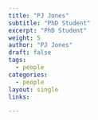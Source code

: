 ```yaml
---
title: "PJ Jones"
subtitle: "PhD Student"
excerpt: "PhD Student"
weight: 5
author: "PJ Jones"
draft: false
tags:
  - people
categories:
  - people
layout: single
links:

---
```

